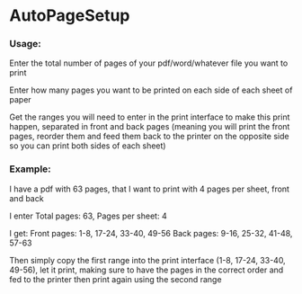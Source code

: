 # AutoPageSetup

### Usage:

Enter the total number of pages of your pdf/word/whatever file you want to print

Enter how many pages you want to be printed on each side of each sheet of paper

Get the ranges you will need to enter in the print interface to make this print happen, separated
in front and back pages (meaning you will print the front pages, reorder them and feed them back
to the printer on the opposite side so you can print both sides of each sheet)

### Example:
I have a pdf with 63 pages, that I want to print with 4 pages per sheet, front and back

I enter Total pages: 63, Pages per sheet: 4

I get: 
Front pages: 1-8, 17-24, 33-40, 49-56
Back pages: 9-16, 25-32, 41-48, 57-63

Then simply copy the first range into the print interface (1-8, 17-24, 33-40, 49-56),
let it print, making sure to have the pages in the correct order and fed to the printer
then print again using the second range
